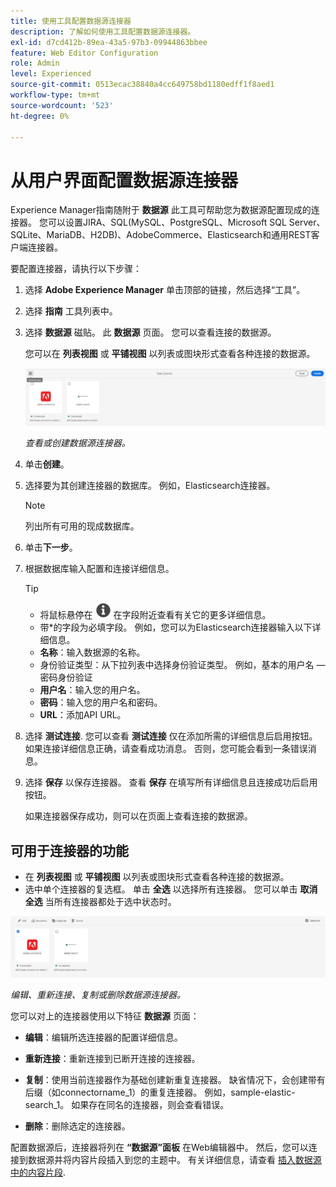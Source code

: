 ```yaml
---
title: 使用工具配置数据源连接器
description: 了解如何使用工具配置数据源连接器。
exl-id: d7cd412b-89ea-43a5-97b3-09944863bbee
feature: Web Editor Configuration
role: Admin
level: Experienced
source-git-commit: 0513ecac38840a4cc649758bd1180edff1f8aed1
workflow-type: tm+mt
source-wordcount: '523'
ht-degree: 0%

---
```


# 从用户界面配置数据源连接器

Experience Manager指南随附于 **数据源** 此工具可帮助您为数据源配置现成的连接器。 您可以设置JIRA、SQL(MySQL、PostgreSQL、Microsoft SQL Server、SQLite、MariaDB、H2DB)、AdobeCommerce、Elasticsearch和通用REST客户端连接器。

要配置连接器，请执行以下步骤：

1. 选择 **Adobe Experience Manager** 单击顶部的链接，然后选择“工具”。
1. 选择 **指南** 工具列表中。
1. 选择 **数据源** 磁贴。 此 **数据源** 页面。 您可以查看连接的数据源。

   您可以在 **列表视图** 或 **平铺视图** 以列表或图块形式查看各种连接的数据源。

   <img src="./assets/data-sources-create-window.png" alt= "数据源页面上列出的数据源" width="800">

   *查看或创建数据源连接器。*
1. 单击&#x200B;**创建**。
1. 选择要为其创建连接器的数据库。 例如，Elasticsearch连接器。
   >[!NOTE]
   >
   >列出所有可用的现成数据库。

1. 单击&#x200B;**下一步**。
1. 根据数据库输入配置和连接详细信息。

   >[!TIP]
   >* 将鼠标悬停在 <img src="./assets/info-details.svg" alt= "信息图标" width="25"> 在字段附近查看有关它的更多详细信息。
   > * 带*的字段为必填字段。 例如，您可以为Elasticsearch连接器输入以下详细信息。

   * **名称**：输入数据源的名称。
   * 身份验证类型：从下拉列表中选择身份验证类型。 例如，基本的用户名 — 密码身份验证
   * **用户名**：输入您的用户名。
   * **密码**：输入您的用户名和密码。
   * **URL**：添加API URL。

1. 选择 **测试连接**. 您可以查看 **测试连接** 仅在添加所需的详细信息后启用按钮。 如果连接详细信息正确，请查看成功消息。 否则，您可能会看到一条错误消息。



1. 选择 **保存** 以保存连接器。     查看 **保存** 在填写所有详细信息且连接成功后启用按钮。


   如果连接器保存成功，则可以在页面上查看连接的数据源。

## 可用于连接器的功能

* 在 **列表视图** 或 **平铺视图**  以列表或图块形式查看各种连接的数据源。
* 选中单个连接器的复选框。 单击 **全选** 以选择所有连接器。 您可以单击 **取消全选** 当所有连接器都处于选中状态时。

<img src="./assets/data-sources-features.png" alt= "数据源页面上的数据源功能" width="800">

*编辑、重新连接、复制或删除数据源连接器。*

您可以对上的连接器使用以下特征 **数据源** 页面：

* **编辑**：编辑所选连接器的配置详细信息。

* **重新连接**：重新连接到已断开连接的连接器。

* **复制**：使用当前连接器作为基础创建新重复连接器。 缺省情况下，会创建带有后缀（如connectorname_1）的重复连接器。 例如，sample-elastic-search_1。
如果存在同名的连接器，则会查看错误。

* **删除**：删除选定的连接器。


配置数据源后，连接器将列在 **“数据源”面板** 在Web编辑器中。 然后，您可以连接到数据源并将内容片段插入到您的主题中。 有关详细信息，请查看 [插入数据源中的内容片段](../user-guide/web-editor-content-snippet.md).
